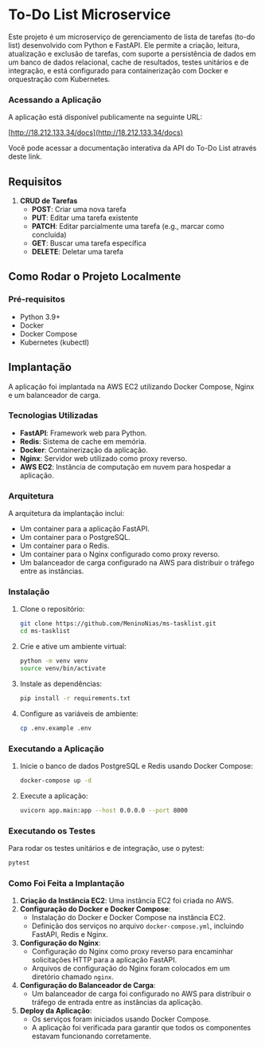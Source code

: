 # To-Do List Microservice

Este projeto é um microserviço de gerenciamento de lista de tarefas (to-do list) desenvolvido com Python e FastAPI. Ele permite a criação, leitura, atualização e exclusão de tarefas, com suporte a persistência de dados em um banco de dados relacional, cache de resultados, testes unitários e de integração, e está configurado para containerização com Docker e orquestração com Kubernetes.

### Acessando a Aplicação

A aplicação está disponível publicamente na seguinte URL:

[http://18.212.133.34/docs](http://18.212.133.34/docs)

Você pode acessar a documentação interativa da API do To-Do List através deste link.

## Requisitos

1. **CRUD de Tarefas**
    - **POST**: Criar uma nova tarefa
    - **PUT**: Editar uma tarefa existente
    - **PATCH**: Editar parcialmente uma tarefa (e.g., marcar como concluída)
    - **GET**: Buscar uma tarefa específica
    - **DELETE**: Deletar uma tarefa

## Como Rodar o Projeto Localmente

### Pré-requisitos

- Python 3.9+
- Docker
- Docker Compose
- Kubernetes (kubectl)

## Implantação

A aplicação foi implantada na AWS EC2 utilizando Docker Compose, Nginx e um balanceador de carga.

### Tecnologias Utilizadas

- **FastAPI**: Framework web para Python.
- **Redis**: Sistema de cache em memória.
- **Docker**: Containerização da aplicação.
- **Nginx**: Servidor web utilizado como proxy reverso.
- **AWS EC2**: Instância de computação em nuvem para hospedar a aplicação.

### Arquitetura

A arquitetura da implantação inclui:
- Um container para a aplicação FastAPI.
- Um container para o PostgreSQL.
- Um container para o Redis.
- Um container para o Nginx configurado como proxy reverso.
- Um balanceador de carga configurado na AWS para distribuir o tráfego entre as instâncias.


### Instalação

1. Clone o repositório:
    ```sh
    git clone https://github.com/MeninoNias/ms-tasklist.git
    cd ms-tasklist
    ```

2. Crie e ative um ambiente virtual:
    ```sh
    python -m venv venv
    source venv/bin/activate
    ```

3. Instale as dependências:
    ```sh
    pip install -r requirements.txt
    ```

4. Configure as variáveis de ambiente:
    ```sh
    cp .env.example .env
    ```

### Executando a Aplicação

1. Inicie o banco de dados PostgreSQL e Redis usando Docker Compose:
    ```sh
    docker-compose up -d
    ```

2. Execute a aplicação:
    ```sh
    uvicorn app.main:app --host 0.0.0.0 --port 8000
    ```

### Executando os Testes

Para rodar os testes unitários e de integração, use o pytest:
```sh
pytest
```

### Como Foi Feita a Implantação

1. **Criação da Instância EC2**: Uma instância EC2 foi criada no AWS.
2. **Configuração do Docker e Docker Compose**:
   - Instalação do Docker e Docker Compose na instância EC2.
   - Definição dos serviços no arquivo `docker-compose.yml`, incluindo FastAPI, Redis e Nginx.
3. **Configuração do Nginx**:
   - Configuração do Nginx como proxy reverso para encaminhar solicitações HTTP para a aplicação FastAPI.
   - Arquivos de configuração do Nginx foram colocados em um diretório chamado `nginx`.
4. **Configuração do Balanceador de Carga**:
   - Um balanceador de carga foi configurado no AWS para distribuir o tráfego de entrada entre as instâncias da aplicação.
5. **Deploy da Aplicação**:
   - Os serviços foram iniciados usando Docker Compose.
   - A aplicação foi verificada para garantir que todos os componentes estavam funcionando corretamente.
